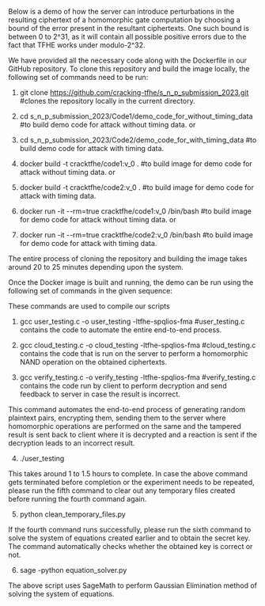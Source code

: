 Below is a demo of how the server can introduce perturbations in the resulting ciphertext of a homomorphic gate computation by choosing a bound of the error present in the resultant ciphertexts. One such bound is between 0 to 2^31, as it will contain all possible positive errors due to the fact that TFHE works under modulo-2^32.

We have provided all the necessary code along with the Dockerfile in our GitHub repository. To clone this repository and build the image locally, the following set of commands need to be run:

1. git clone https://github.com/cracking-tfhe/s_n_p_submission_2023.git 	#clones the repository locally in the current directory.

2. cd s_n_p_submission_2023/Code1/demo_code_for_without_timing_data 	#to build demo code for attack without timing data.
or
2. cd s_n_p_submission_2023/Code2/demo_code_for_with_timing_data 		#to build demo code for attack with timing data.

3. docker build -t cracktfhe/code1:v_0 . 				#to build image for demo code for attack without timing data.
or
3. docker build -t cracktfhe/code2:v_0 . 				#to build image for demo code for attack with timing data.

4. docker run -it --rm=true cracktfhe/code1:v_0 /bin/bash 		#to build image for demo code for attack without timing data.
or
4. docker run -it --rm=true cracktfhe/code2:v_0 /bin/bash 		#to build image for demo code for attack with timing data.

The entire process of cloning the repository and building the image takes around 20 to 25 minutes depending upon the system.

Once the Docker image is built and running, the demo can be run using the following set of commands in the given sequence:

These commands are used to compile our scripts

1. gcc user_testing.c -o user_testing -ltfhe-spqlios-fma 		#user_testing.c contains the code to automate the entire end-to-end process.

2. gcc cloud_testing.c -o cloud_testing -ltfhe-spqlios-fma		#cloud_testing.c contains the code that is run on the server to perform a homomorphic NAND operation on the obtained ciphertexts.

3. gcc verify_testing.c -o verify_testing -ltfhe-spqlios-fma		#verify_testing.c contains the code run by client to perform decryption and send feedback to server in case the result is incorrect.

This command automates the end-to-end process of generating random plaintext pairs, encrypting them, sending them to the server where homomorphic operations are performed on the same and the tampered result is sent back to client where it is decrypted and a reaction is sent if the decryption leads to an incorrect result.

4. ./user_testing

This takes around 1 to 1.5 hours to complete. In case the above command gets terminated before completion or the experiment needs to be repeated, please run the fifth command to clear out any temporary files created before running the fourth command again.

5. python clean_temporary_files.py

If the fourth command runs successfully, please run the sixth command to solve the system of equations created earlier and to obtain the secret key. The command automatically checks whether the obtained key is correct or not.

6. sage -python equation_solver.py

The above script uses SageMath to perform Gaussian Elimination method of solving the system of equations.


